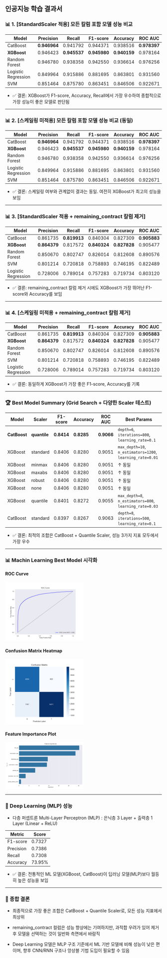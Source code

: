 ## 인공지능 학습 결과서

### 📊 1. [StandardScaler 적용] 모든 칼럼 포함 모델 성능 비교

| Model               | Precision    | Recall       | F1-score     | Accuracy     | ROC AUC      |
| ------------------- | ------------ | ------------ | ------------ | ------------ | ------------ |
| CatBoost            | **0.946964** | 0.941792     | 0.944371     | 0.938516     | **0.978397** |
| **XGBoost**         | 0.946423     | **0.945537** | **0.945980** | **0.940159** | 0.978164     |
| Random Forest       | 0.946780     | 0.938358     | 0.942550     | 0.936614     | 0.976256     |
| Logistic Regression | 0.849964     | 0.915886     | 0.881695     | 0.863801     | 0.931560     |
| SVM                 | 0.851464     | 0.875780     | 0.863451     | 0.846506     | 0.922671     |

* ✅ 결론: XGBoost가 F1-score, Accuracy, Recall에서 가장 우수하여 종합적으로 가장 성능이 좋은 모델로 판단됨

-------------------------------------------------------------------------------------------------------

### 📊 2. [스케일링 미적용] 모든 칼럼 포함 모델 성능 비교 (동일)

| Model               | Precision    | Recall       | F1-score     | Accuracy     | ROC AUC      |
| ------------------- | ------------ | ------------ | ------------ | ------------ | ------------ |
| CatBoost            | **0.946964** | 0.941792     | 0.944371     | 0.938516     | **0.978397** |
| **XGBoost**         | 0.946423     | **0.945537** | **0.945980** | **0.940159** | 0.978164     |
| Random Forest       | 0.946780     | 0.938358     | 0.942550     | 0.936614     | 0.976256     |
| Logistic Regression | 0.849964     | 0.915886     | 0.881695     | 0.863801     | 0.931560     |
| SVM                 | 0.851464     | 0.875780     | 0.863451     | 0.846506     | 0.922671     |

* ✅ 결론: 스케일링 여부와 관계없이 결과는 동일. 여전히 XGBoost가 최고의 성능을 보임

-------------------------------------------------------------------------------------------------------

### 📊 3. [StandardScaler 적용 + remaining_contract 칼럼 제거]

| Model               | Precision    | Recall       | F1-score     | Accuracy     | ROC AUC      |
| ------------------- | ------------ | ------------ | ------------ | ------------ | ------------ |
| CatBoost            | 0.861735     | **0.819913** | 0.840304     | 0.827309     | **0.905883** |
| **XGBoost**         | **0.864379** | 0.817572     | **0.840324** | **0.827828** | 0.905477     |
| Random Forest       | 0.850670     | 0.802747     | 0.826014     | 0.812608     | 0.890576     |
| SVM                 | 0.801214     | 0.720818     | 0.758893     | 0.746195     | 0.822489     |
| Logistic Regression | 0.728006     | 0.789014     | 0.757283     | 0.719734     | 0.803120     |

* ✅ 결론: remaining_contract 칼럼 제거 시에도 XGBoost가 가장 뛰어난 F1-score와 Accuracy를 보임

-------------------------------------------------------------------------------------------------------

### 📊 4. [스케일링 미적용 + remaining_contract 칼럼 제거]

| Model               | Precision    | Recall       | F1-score     | Accuracy     | ROC AUC      |
| ------------------- | ------------ | ------------ | ------------ | ------------ | ------------ |
| CatBoost            | 0.861735     | **0.819913** | 0.840304     | 0.827309     | **0.905883** |
| **XGBoost**         | **0.864379** | 0.817572     | **0.840324** | **0.827828** | 0.905477     |
| Random Forest       | 0.850670     | 0.802747     | 0.826014     | 0.812608     | 0.890576     |
| SVM                 | 0.801214     | 0.720818     | 0.758893     | 0.746195     | 0.822489     |
| Logistic Regression | 0.728006     | 0.789014     | 0.757283     | 0.719734     | 0.803120     |

* ✅ 결론: 동일하게 XGBoost가 가장 좋은 F1-score, Accuracy를 기록

-------------------------------------------------------------------------------------------------------

### 🏆 Best Model Summary (Grid Search + 다양한 Scaler 테스트)

| Model        | Scaler       | F1-score   | Accuracy   | ROC AUC    | Best Params                                               |
| ------------ | ------------ | ---------- | ---------- | ---------- | --------------------------------------------------------- |
| **CatBoost** | **quantile** | **0.8414** | **0.8285** | **0.9066** | `depth=6`, `iterations=800`, `learning_rate=0.1`          |
| XGBoost      | standard     | 0.8406     | 0.8280     | 0.9051     | `max_depth=10`, `n_estimators=1200`, `learning_rate=0.01` |
| XGBoost      | minmax       | 0.8406     | 0.8280     | 0.9051     | ↑ 동일                                                      |
| XGBoost      | maxabs       | 0.8406     | 0.8280     | 0.9051     | ↑ 동일                                                      |
| XGBoost      | robust       | 0.8406     | 0.8280     | 0.9051     | ↑ 동일                                                      |
| XGBoost      | none         | 0.8406     | 0.8280     | 0.9051     | ↑ 동일                                                      |
| XGBoost      | quantile     | 0.8401     | 0.8272     | 0.9055     | `max_depth=8`, `n_estimators=800`, `learning_rate=0.03`   |
| CatBoost     | standard     | 0.8397     | 0.8267     | 0.9063     | `depth=8`, `iterations=500`, `learning_rate=0.1`          |

* ✅ 결론: 최적의 조합은 CatBoost + Quantile Scaler, 성능 3가지 지표 모두에서 가장 우수

-------------------------------------------------------------------------------------------------------

### 📊 Machin Learning Best Model 시각화

#### ROC Curve
<img src="../images/ROC_Curve.png" alt="ROC_Curve" width="50%"/>

<br/>

#### Confusion Matrix Heatmap
<img src="../images/Confusion_Matrix.png" alt="Confusion_Matrix" width="50%"/>

<br/>

#### Feature Importance Plot
<img src="../images/Feature_Importances.png" alt="Feature_Importances" width="50%"/>

-------------------------------------------------------------------------------------------------------

### 🤖 Deep Learning (MLP) 성능

* 다층 퍼셉트론 Multi-Layer Perceptron (MLP) : 은닉층 3 Layer + 출력층 1 Layer (Linear + ReLU)

| Metric    | Score  |
| --------- | ------ |
| F1-score  | 0.7327 |
| Precision | 0.7386 |
| Recall    | 0.7308 |
| Accuracy  | 73.95% |

* ✅ 결론: 전통적인 ML 모델(XGBoost, CatBoost)이 딥러닝 모델(MLP)보다 월등히 높은 성능을 보임

-------------------------------------------------------------------------------------------------------

### 🧠 종합 결론

* 최종적으로 가장 좋은 조합은 CatBoost + Quantile Scaler로, 모든 성능 지표에서 최상위

* remaining_contract 컬럼은 성능 향상에는 기여하지만, 과적합 우려가 있어 제거 후 모델을 선택하는 것이 일반화 측면에서 바람직

* Deep Learning 모델은 MLP 구조 기준에서 ML 기반 모델에 비해 성능이 낮은 편이며, 향후 CNN/RNN 구조나 앙상블 기법 도입이 필요할 수 있음
